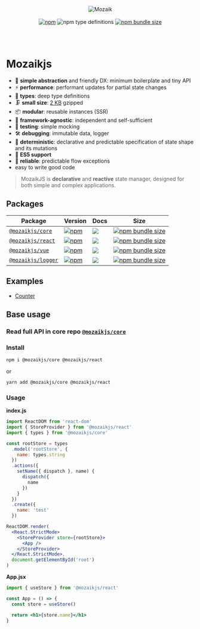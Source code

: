 <div align="center">

![Mozaik](https://user-images.githubusercontent.com/22668125/113721052-db951080-96f7-11eb-8198-1fdfba9b3e41.png)
<br/>
<br/>
[![npm](https://img.shields.io/npm/v/@mozaikjs/core?style=flat-square)](https://www.npmjs.com/package/@mozaikjs/core)
![npm type definitions](https://img.shields.io/npm/types/@mozaikjs/core?style=flat-square)
[![npm bundle size](https://img.shields.io/bundlephobia/minzip/@mozaikjs/core?style=flat-square)](https://bundlephobia.com/result?p=@mozaikjs/core)

<br/>
<br/>
</div>

# Mozaikjs

- 🐣 **simple abstraction** and friendly DX: minimum boilerplate and tiny API
- ⚡ **performance**: performant updates for partial state changes
- 🦾 **types**: deep type definitions
- 🗜 **small size**: [2 KB](https://bundlephobia.com/result?p=@mozaikjs/core) gzipped
- 📦 **modular**: reusable instances (SSR)
- 🔌 **framework-agnostic**: independent and self-sufficient
- 🧪 **testing**: simple mocking
- 🛠 **debugging**: immutable data, logger
- 🔮 **deterministic**: declarative and predictable specification of state shape and its mutations
- 👴 **ES5 support**
- 🧯 **reliable**: predictable flow exceptions
- easy to write good code

> MozaikJS is **declarative** and **reactive** state manager, designed for both simple and complex applications.

## Packages

| Package                                                                                      | Version                                                                                                                   | Docs                                                                                                      | Size                                                                                                                                                    |
| -------------------------------------------------------------------------------------------- | ------------------------------------------------------------------------------------------------------------------------- | --------------------------------------------------------------------------------------------------------- | ------------------------------------------------------------------------------------------------------------------------------------------------------- |
| [`@mozaikjs/core`](https://github.com/FireworksX/mozaik/tree/main/packages/core/#readme)     | [![npm](https://img.shields.io/npm/v/@mozaikjs/core?style=flat-square)](https://www.npmjs.com/package/@mozaikjs/core)     | [![](https://img.shields.io/badge/API%20Docs-markdown-lightgrey.svg?style=flat-square)](/packages/core)   | [![npm bundle size](https://img.shields.io/bundlephobia/minzip/@mozaikjs/core?style=flat-square)](https://bundlephobia.com/result?p=@mozaikjs/core)     |
| [`@mozaikjs/react`](https://github.com/FireworksX/mozaik/tree/main/packages/react/#readme)   | [![npm](https://img.shields.io/npm/v/@mozaikjs/react?style=flat-square)](https://www.npmjs.com/package/@mozaikjs/react)   | [![](https://img.shields.io/badge/API%20Docs-markdown-lightgrey.svg?style=flat-square)](/packages/react)  | [![npm bundle size](https://img.shields.io/bundlephobia/minzip/@mozaikjs/react?style=flat-square)](https://bundlephobia.com/result?p=@mozaiks/react)    |
| [`@mozaikjs/vue`](https://github.com/FireworksX/mozaik/tree/main/packages/vue/#readme)       | [![npm](https://img.shields.io/npm/v/@mozaikjs/vue?style=flat-square)](https://www.npmjs.com/package/@mozaikjs/vue)       | [![](https://img.shields.io/badge/API%20Docs-markdown-lightgrey.svg?style=flat-square)](/packages/vue)    | [![npm bundle size](https://img.shields.io/bundlephobia/minzip/@mozaikjs/vue?style=flat-square)](https://bundlephobia.com/result?p=@mozaiks/vue)        |
| [`@mozaikjs/logger`](https://github.com/FireworksX/mozaik/tree/main/packages/logger/#readme) | [![npm](https://img.shields.io/npm/v/@mozaikjs/logger?style=flat-square)](https://www.npmjs.com/package/@mozaikjs/logger) | [![](https://img.shields.io/badge/API%20Docs-markdown-lightgrey.svg?style=flat-square)](/packages/logger) | [![npm bundle size](https://img.shields.io/bundlephobia/minzip/@mozaikjs/logger?style=flat-square)](https://bundlephobia.com/result?p=@mozaikjs/logger) |

## Examples

- [Counter](/example/counter) 

## Base usage

### Read full API in core repo [`@mozaikjs/core`](https://github.com/FireworksX/mozaik/tree/main/packages/core/#readme)

### Install

```sh
npm i @mozaikjs/core @mozaikjs/react
```

or

```sh
yarn add @mozaikjs/core @mozaikjs/react
```

### Usage

**index.js**

```jsx
import ReactDOM from 'react-dom'
import { StoreProvider } from '@mozaikjs/react'
import { types } from '@mozaikjs/core'

const rootStore = types
  .model('rootStore', {
    name: types.string
  })
  .actions({
    setName({ dispatch }, name) {
      dispatch({
        name
      })
    }
  })
  .create({
    name: 'test'
  })

ReactDOM.render(
  <React.StrictMode>
    <StoreProvider store={rootStore}>
      <App />
    </StoreProvider>
  </React.StrictMode>,
  document.getElementById('root')
)
```

**App.jsx**

```jsx
import { useStore } from '@mozaikjs/react'

const App = () => {
  const store = useStore()

  return <h1>{store.name}</h1>
}
```
